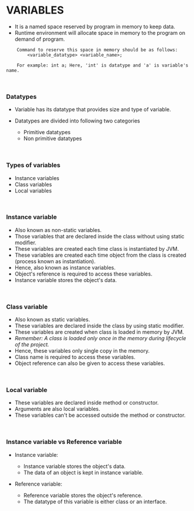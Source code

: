 # VARIABLES

+ It is a named space reserved by program in memory to keep data.
+ Runtime environment will allocate space in memory to the program on demand of program.

```
    Command to reserve this space in memory should be as follows:
        <variable_datatype> <variable_name>;

    For example: int a; Here, 'int' is datatype and 'a' is variable's name.
```

<br>

### Datatypes

+ Variable has its datatype that provides size and type of variable.

+ Datatypes are divided into following two categories
  + Primitive datatypes
  + Non primitive datatypes

<br>

### Types of variables

+ Instance variables
+ Class variables
+ Local variables

<br>

### Instance variable

+ Also known as non-static variables.
+ Those variables that are declared inside the class without using static modifier.
+ These variables are created each time class is instantiated by JVM.
+ These variables are created each time object from the class is created (process known as instantiation).
+ Hence, also known as instance variables.
+ Object's reference is required to access these variables.
+ Instance variable stores the object's data.

<br>

### Class variable

+ Also known as static variables.
+ These variables are declared inside the class by using static modifier.
+ These variables are created when class is loaded in memory by JVM.
+ *Remember: A class is loaded only once in the memory during lifecycle of the project.*
+ Hence, these variables only single copy in the memory.
+ Class name is required to access these variables.
+ Object reference can also be given to access these variables.

<br>

### Local variable

+ These variables are declared inside method or constructor.
+ Arguments are also local variables.
+ These variables can't be accessed outside the method or constructor.

<br>

### Instance variable vs Reference variable

+ Instance variable:
  + Instance variable stores the object's data.
  + The data of an object is kept in instance variable.

+ Reference variable:
  + Reference variable stores the object's reference.
  + The datatype of this variable is either class or an interface.
